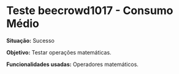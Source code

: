 # Teste beecrowd1017 - Consumo Médio
<b>Situação:</b> Sucesso

<b>Objetivo:</b> Testar operações matemáticas.

<b>Funcionalidades usadas:</b> Operadores matemáticos.

